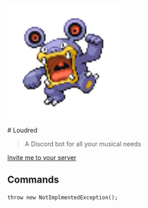 <p>
    <img width="256" height="256" src="/docs/assets/loudred.png">
</p>
# Loudred

> A Discord bot for all your musical needs

[Invite me to your server](https://discord.com/oauth2/authorize?client_id=829219445721399306&scope=bot)

## Commands

`throw new NotImplmentedException();`